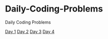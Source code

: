 # Daily-Coding-Problems
Daily Coding Problems 

[Day 1](https://github.com/mmaruthi/Daily-Coding-Problems/blob/master/Day1.ipynb)
[Day 2](https://github.com/mmaruthi/Daily-Coding-Problems/blob/master/Day2.ipynb)
[Day 3](https://github.com/mmaruthi/Daily-Coding-Problems/blob/master/Day3.ipynb)
[Day 4](https://github.com/mmaruthi/Daily-Coding-Problems/blob/master/Day4.ipynb)

